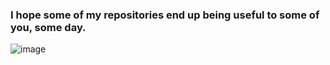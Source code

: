 ### I hope some of my repositories end up being useful to some of you, some day.
![image](https://github.com/CaptainCluster/CaptainCluster/assets/121576355/369c8670-35b5-438f-9370-d1a6cefd3360)

